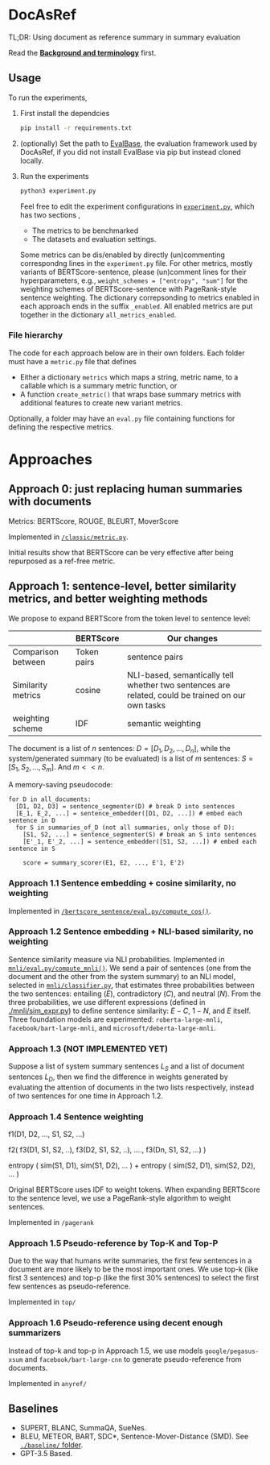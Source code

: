 # DocAsRef

TL;DR: Using document as reference summary in summary evaluation

Read the [**Background and terminology**](https://forrestbao.github.io/summarization_metrics.html) first.

## Usage 
To run the experiments,
1. First install the dependcies 
   ```bash
   pip install -r requirements.txt
   ``` 
2. (optionally) Set the path to [EvalBase](https://github.com/SigmaWe/EvalBase), the evaluation framework used by DocAsRef, if you did not install EvalBase via pip but instead cloned locally. 
3. Run the experiments 
   ```bash 
   python3 experiment.py
   ``` 

   Feel free to edit the experiment configurations in [`experiment.py`](experiment.py), which 
   has two sections , 
   * The metrics to be benchmarked 
   * The datasets and evaluation settings.

   Some metrics can be dis/enabled by directly (un)commenting 
   correspondng lines in the `experiment.py` file.
   For other metrics, mostly variants of BERTScore-sentence, 
   please (un)comment lines for their hyperparameters, e.g., `weight_schemes = ["entropy", "sum"]` for the weighting schemes of BERTScore-sentence with PageRank-style sentence weighting. 
   The dictionary correpsonding to metrics enabled in each approach
   ends in the suffix `_enabled`. 
   All enabled metrics are put together in the dictionary `all_metrics_enabled`.


### File hierarchy
The code for each approach below are in their own folders.
Each folder must have a `metric.py` file that defines 
* Either a dictionary `metrics` which maps a string, metric name, to a callable  which is a summary metric function, or 
* A function `create_metric()` that wraps base summary metrics with additional features to create new variant metrics.

Optionally, a folder may have an `eval.py` file containing functions for defining the respective metrics. 

# Approaches 

## Approach 0: just replacing human summaries with documents

Metrics: BERTScore, ROUGE, BLEURT, MoverScore

Implemented in [`/classic/metric.py`](./classic/metric.py). 

Initial results show that BERTScore can be very effective after being repurposed as a ref-free metric. 

## Approach 1: sentence-level, better similarity metrics, and better weighting methods
We propose to expand BERTScore from the token level to sentence level: 

| | BERTScore | Our changes | 
|--|--|--|
|Comparison between |Token pairs| sentence pairs | 
| Similarity metrics| cosine | NLI-based, semantically tell whether two sentences are related, could be trained on our own tasks | 
| weighting scheme | IDF | semantic weighting  |

The document is a list of $n$ sentences: $D=[D_1, D_2, ..., D_n]$, while the system/generated summary (to be evaluated) is a list of $m$ sentences: $S=[S_1, S_2, ..., S_m]$. And $m < < n$. 

A memory-saving pseudocode: 

```
for D in all_documents:
  [D1, D2, D3] = sentence_segmenter(D) # break D into sentences
  [E_1, E_2, ...] = sentence_embedder([D1, D2, ...]) # embed each sentence in D
  for S in summaries_of_D (not all summaries, only those of D):
    [S1, S2, ...] = sentence_segmenter(S) # break an S into sentences 
    [E'_1, E'_2, ...] = sentence_embedder([S1, S2, ...]) # embed each sentence in S
    
    score = summary_scorer(E1, E2, ..., E'1, E'2)
```

### Approach 1.1 Sentence embedding + cosine similarity, no weighting

Implemented in [`/bertscore_sentence/eval.py/compute_cos()`](./bertscore_sentence/eval.py#L69-72).

### Approach 1.2 Sentence embedding + NLI-based similarity, no weighting

Sentence similarity measure via NLI probabilities. Implemented in [`mnli/eval.py/compute_mnli()`](./mnli/eval.py#L24-27). We send a pair of sentences (one from the document and the other from the system summary) to an NLI model, selected in [`mnli/classifier.py`](./mnli/classifiers.py), that estimates three probabilities between the two sentences: entailing ($E$), contradictory ($C$), and neutral ($N$). From the three probabilities, we use different expressions (defined in [./mnli/sim_expr.py](./mnli/sim_expr.py)) to define sentence similarity: $E-C$, $1-N$, and $E$ itself. Three foundation models are experimented: `roberta-large-mnli`, `facebook/bart-large-mnli`, and `microsoft/deberta-large-mnli`.

### Approach 1.3 (NOT IMPLEMENTED YET)

Suppose a list of system summary sentences $L_S$ and a list of document sentences $L_D$, then we find the difference in weights generated by evaluating the attention of documents in the two lists respectively, instead of two sentences for one time in Approach 1.2.

### Approach 1.4 Sentence weighting

f1(D1, D2, ..., S1, S2, ...) 

f2( f3(D1, S1, S2, ..), f3(D2, S1, S2, ..), ...., f3(Dn, S1, S2, ...) ) 

entropy ( sim(S1, D1), sim(S1, D2), ... ) 
+ 
entropy ( sim(S2, D1), sim(S2, D2), ... )

Original BERTScore uses IDF to weight tokens. 
When expanding BERTScore to the sentence level, 
we use a PageRank-style algorithm to weight sentences. 

Implemented in `/pagerank`

### Approach 1.5 Pseudo-reference by Top-K and Top-P

Due to the way that humans write summaries, the first few sentences in a document are more likely to be the most important ones. We use top-k (like first 3 sentences) and top-p (like the first 30% sentences) to select the first few sentences as pseudo-reference.

Implemented in `top/`

### Approach 1.6 Pseudo-reference using decent enough summarizers

Instead of top-k and top-p in Approach 1.5, we use models `google/pegasus-xsum` and `facebook/bart-large-cnn` to generate pseudo-reference from documents.

Implemented in `anyref/`

## Baselines 
* SUPERT, BLANC, SummaQA, SueNes. 
* BLEU, METEOR, BART, SDC*, Sentence-Mover-Distance (SMD). See [`./baseline/` folder](./baseline/).
* GPT-3.5 Based. 